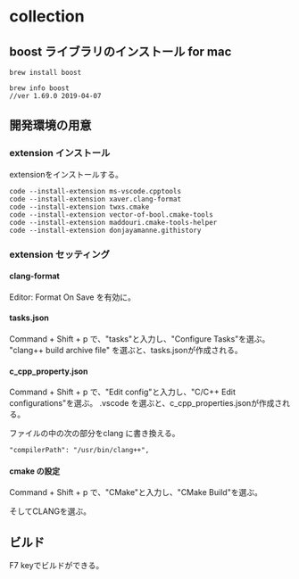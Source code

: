# collection

## boost ライブラリのインストール for mac

````
brew install boost

brew info boost
//ver 1.69.0 2019-04-07
````

## 開発環境の用意

### extension インストール
extensionをインストールする。

````
code --install-extension ms-vscode.cpptools
code --install-extension xaver.clang-format
code --install-extension twxs.cmake
code --install-extension vector-of-bool.cmake-tools
code --install-extension maddouri.cmake-tools-helper
code --install-extension donjayamanne.githistory
````


### extension セッティング

#### clang-format
Editor: Format On Save を有効に。

#### tasks.json

Command + Shift + p で、"tasks"と入力し、"Configure Tasks"を選ぶ。
"clang++ build archive file" を選ぶと、tasks.jsonが作成される。


#### c_cpp_property.json

Command + Shift + p で、"Edit config"と入力し、"C/C++ Edit configurations"を選ぶ。
.vscode を選ぶと、c_cpp_properties.jsonが作成される。

ファイルの中の次の部分をclang に書き換える。

    "compilerPath": "/usr/bin/clang++",

#### cmake の設定

Command + Shift + p で、"CMake"と入力し、"CMake Build"を選ぶ。

そしてCLANGを選ぶ。

## ビルド

F7 keyでビルドができる。


